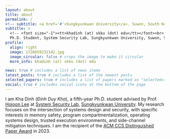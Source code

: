 ```yaml
---
layout: about
title: about
permalink: /
<!-- subtitle: <a href='#'>Sungkyunkwan University</a>. Suwon, South Korea. -->
subtitle: >
  <!-- <font size="-1"><tt>khadinh (at) skku (dot) edu</tt></font><br> -->
  Ph.D. Student, System Security Lab, Sungkyunkwan University, Suwon, South Korea
profile:
  align: right
  image: 1726659232142.jpg
  image_circular: false # crops the image to make it circular
  more_info: khadinh (at) skku (dot) edu

news: true # includes a list of news items
latest_posts: true # includes a list of the newest posts
selected_papers: true # includes a list of papers marked as "selected={true}"
social: true # includes social icons at the bottom of the page
---
```


I am Kha Dinh (_Đinh Duy Kha_), a fifth-year Ph.D. student advised by Prof. [Hojoon Lee](https://hojoon-lee.github.io) at [System Security Lab](https://sslab.skku.edu), [Sungkyunkwan University](https://www.skku.edu).
My research focuses on the intersection of systems design and security, with specific interests in memory safety, program compartmentalization, operating systems design, trusted execution environments, and side-channel mitigation techniques. I am the recipient of the [ACM CCS Distinguished Paper Award](https://www.sigsac.org/ccs/CCS_awards/ccs-bestpaper.html) in 2023.
